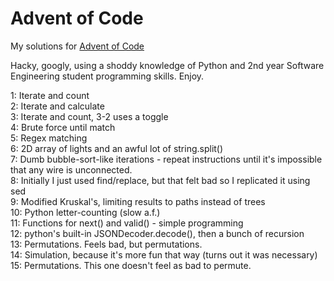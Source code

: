 # Advent of Code
My solutions for <a href="http://adventofcode.com/">Advent of Code</a>

Hacky, googly, using a shoddy knowledge of Python and 2nd year Software Engineering student programming skills. Enjoy.

1: Iterate and count    
2: Iterate and calculate    
3: Iterate and count, 3-2 uses a toggle    
4: Brute force until match    
5: Regex matching    
6: 2D array of lights and an awful lot of string.split()    
7: Dumb bubble-sort-like iterations - repeat instructions until it's impossible that any wire is unconnected.    
8: Initially I just used find/replace, but that felt bad so I replicated it using sed    
9: Modified Kruskal's, limiting results to paths instead of trees    
10: Python letter-counting (slow a.f.)    
11: Functions for next() and valid() - simple programming    
12: python's built-in JSONDecoder.decode(), then a bunch of recursion    
13: Permutations. Feels bad, but permutations.    
14: Simulation, because it's more fun that way (turns out it was necessary)    
15: Permutations. This one doesn't feel as bad to permute.    